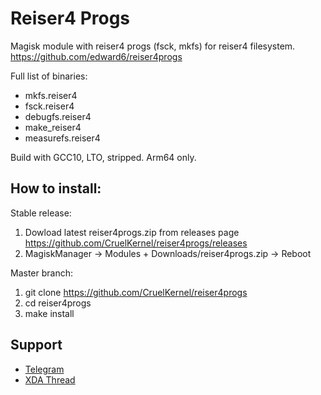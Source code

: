 # Reiser4 Progs

Magisk module with reiser4 progs (fsck, mkfs) for reiser4 filesystem.
https://github.com/edward6/reiser4progs

Full list of binaries:
 - mkfs.reiser4
 - fsck.reiser4
 - debugfs.reiser4
 - make\_reiser4
 - measurefs.reiser4

Build with GCC10, LTO, stripped. Arm64 only.

## How to install:

Stable release:
1. Dowload latest reiser4progs.zip from releases page
   https://github.com/CruelKernel/reiser4progs/releases
2. MagiskManager -> Modules + Downloads/reiser4progs.zip -> Reboot

Master branch:
1. git clone https://github.com/CruelKernel/reiser4progs
2. cd reiser4progs
3. make install

## Support

- [Telegram](https://t.me/joinchat/GsJfBBaxozXvVkSJhm0IOQ)
- [XDA Thread](https://forum.xda-developers.com/apps/magisk/module-debugging-modules-adb-root-t4050041)

